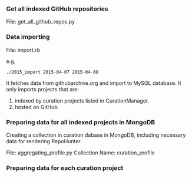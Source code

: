 ### Get all indexed GitHub repositories
File: get_all_github_repos.py

### Data importing
File: import.rb

e.g.
```
./2015_import 2015-04-07 2015-04-08
```

It fetches data from githubarchive.org and import to MySQL database.
It only imports projects that are:
1) indexed by curation projects listed in CurationManager.
2) hosted on GitHub.

### Preparing data for all indexed projects in MongoDB
Creating a collection in curation dabase in MongoDB, including necessary data for rendering RepoHunter.

File: aggregating_profile.py
Collection Name: curation_profile

### Preparing data for each curation project



